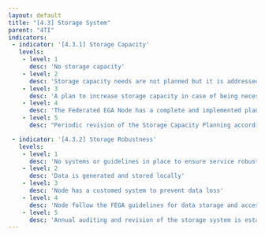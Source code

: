 ```yaml
---
layout: default
title: "[4.3] Storage System"
parent: "4TI"
indicators:
 - indicator: '[4.3.1] Storage Capacity'
   levels:
    - level: 1
      desc: 'No storage capacity'
    - level: 2
      desc: 'Storage capacity needs are not planned but it is addressed ad hoc if the node has no more storage to provide'
    - level: 3  
      desc: 'A plan to increase storage capacity in case of being necessary is drafted considering the policies by the hosting institution'
    - level: 4
      desc: 'The Federated EGA Node has a complete and implemented plan to increase its capacity when required'
    - level: 5
      desc: "Periodic revision of the Storage Capacity Planning according to utilization KPI's of the Federated EGA Node updating it whenever necessary"

 - indicator: '[4.3.2] Storage Robustness'
   levels:
    - level: 1
      desc: 'No systems or guidelines in place to ensure service robustness'
    - level: 2
      desc: 'Data is generated and stored locally'
    - level: 3  
      desc: 'Node has a customed system to prevent data loss'
    - level: 4
      desc: 'Node follow the FEGA guidelines for data storage and access to avoid data loss'
    - level: 5
      desc: 'Annual auditing and revision of the storage system is established to guarantee the alignment with the FEGA guidelines for data storage'
---
```

